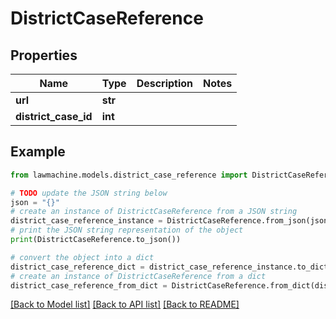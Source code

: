 # DistrictCaseReference


## Properties

Name | Type | Description | Notes
------------ | ------------- | ------------- | -------------
**url** | **str** |  | 
**district_case_id** | **int** |  | 

## Example

```python
from lawmachine.models.district_case_reference import DistrictCaseReference

# TODO update the JSON string below
json = "{}"
# create an instance of DistrictCaseReference from a JSON string
district_case_reference_instance = DistrictCaseReference.from_json(json)
# print the JSON string representation of the object
print(DistrictCaseReference.to_json())

# convert the object into a dict
district_case_reference_dict = district_case_reference_instance.to_dict()
# create an instance of DistrictCaseReference from a dict
district_case_reference_from_dict = DistrictCaseReference.from_dict(district_case_reference_dict)
```
[[Back to Model list]](../README.md#documentation-for-models) [[Back to API list]](../README.md#documentation-for-api-endpoints) [[Back to README]](../README.md)



